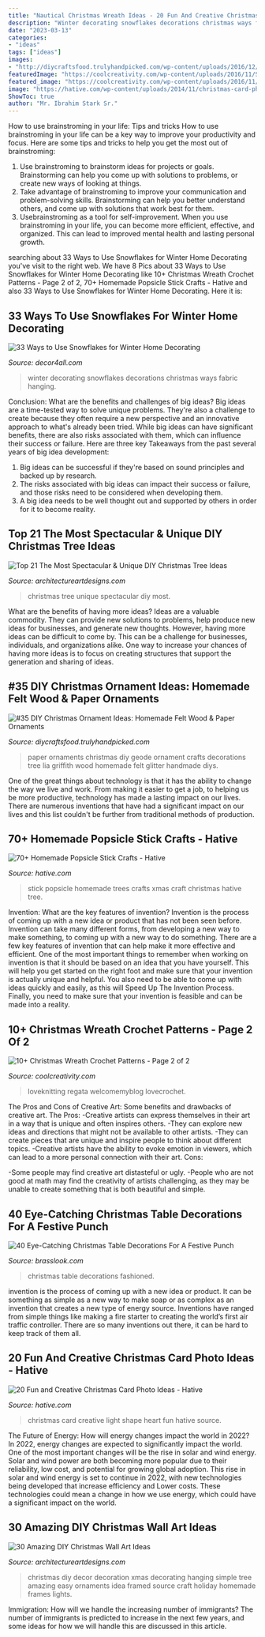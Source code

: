 ```yaml
---
title: "Nautical Christmas Wreath Ideas - 20 Fun And Creative Christmas Card Photo Ideas"
description: "Winter decorating snowflakes decorations christmas ways fabric hanging"
date: "2023-03-13"
categories:
- "ideas"
tags: ["ideas"]
images:
- "http://diycraftsfood.trulyhandpicked.com/wp-content/uploads/2016/12/DIY-paper-Geode-Christmas-Ornaments.jpg"
featuredImage: "https://coolcreativity.com/wp-content/uploads/2016/11/Santa-Wreath-Crochet-Pattern.jpg"
featured_image: "https://coolcreativity.com/wp-content/uploads/2016/11/Santa-Wreath-Crochet-Pattern.jpg"
image: "https://hative.com/wp-content/uploads/2014/11/christmas-card-photo-ideas/10-christmas-card-photo-ideas.jpg"
ShowToc: true
author: "Mr. Ibrahim Stark Sr."
---
```



How to use brainstroming in your life: Tips and tricks
How to use brainstroming in your life can be a key way to improve your productivity and focus. Here are some tips and tricks to help you get the most out of brainstroming: 
1) Use brainstroming to brainstorm ideas for projects or goals. Brainstorming can help you come up with solutions to problems, or create new ways of looking at things. 
2) Take advantage of brainstroming to improve your communication and problem-solving skills. Brainstorming can help you better understand others, and come up with solutions that work best for them. 
3) Usebrainstroming as a tool for self-improvement. When you use brainstroming in your life, you can become more efficient, effective, and organized. This can lead to improved mental health and lasting personal growth.

	

		
searching about 33 Ways to Use Snowflakes for Winter Home Decorating you've visit to the right web. We have 8 Pics about 33 Ways to Use Snowflakes for Winter Home Decorating like 10+ Christmas Wreath Crochet Patterns - Page 2 of 2, 70+ Homemade Popsicle Stick Crafts - Hative and also 33 Ways to Use Snowflakes for Winter Home Decorating. Here it is:
		
    
## 33 Ways To Use Snowflakes For Winter Home Decorating

<img loading=lazy src="https://decor4all.com/wp-content/uploads/2013/12/snowflakes-holiday-decorations-winter-decorating-ideas-12.jpg" onerror="this.onerror=null;this.src='https://tse2.mm.bing.net/th?id=OIP.iHCF8l-DMqzxLzXk5sf9AAAAAA&amp;pid=15.1';" alt="33 Ways to Use Snowflakes for Winter Home Decorating">

_Source: decor4all.com_

>winter decorating snowflakes decorations christmas ways fabric hanging. 

	

Conclusion: What are the benefits and challenges of big ideas?
Big ideas are a time-tested way to solve unique problems. They're also a challenge to create because they often require a new perspective and an innovative approach to what's already been tried. While big ideas can have significant benefits, there are also risks associated with them, which can influence their success or failure. Here are three key Takeaways from the past several years of big idea development: 
1. Big ideas can be successful if they're based on sound principles and backed up by research.
2. The risks associated with big ideas can impact their success or failure, and those risks need to be considered when developing them.
3. A big idea needs to be well thought out and supported by others in order for it to become reality.

    
## Top 21 The Most Spectacular &amp; Unique DIY Christmas Tree Ideas

<img loading=lazy src="https://www.architectureartdesigns.com/wp-content/uploads/2014/11/438.jpg" onerror="this.onerror=null;this.src='https://tse4.mm.bing.net/th?id=OIP.nIVTmeD9p8EUXAGQCbDE5QHaKv&amp;pid=15.1';" alt="Top 21 The Most Spectacular &amp; Unique DIY Christmas Tree Ideas">

_Source: architectureartdesigns.com_

>christmas tree unique spectacular diy most. 

	

What are the benefits of having more ideas?
Ideas are a valuable commodity. They can provide new solutions to problems, help produce new ideas for businesses, and generate new thoughts. However, having more ideas can be difficult to come by. This can be a challenge for businesses, individuals, and organizations alike. One way to increase your chances of having more ideas is to focus on creating structures that support the generation and sharing of ideas.

    
## #35 DIY Christmas Ornament Ideas: Homemade Felt Wood &amp; Paper Ornaments

<img loading=lazy src="http://diycraftsfood.trulyhandpicked.com/wp-content/uploads/2016/12/DIY-paper-Geode-Christmas-Ornaments.jpg" onerror="this.onerror=null;this.src='https://tse1.mm.bing.net/th?id=OIP.Zi4_d9Bvm1Yo4j0GhxDbQQHaL8&amp;pid=15.1';" alt="#35 DIY Christmas Ornament Ideas: Homemade Felt Wood &amp; Paper Ornaments">

_Source: diycraftsfood.trulyhandpicked.com_

>paper ornaments christmas diy geode ornament crafts decorations tree lia griffith wood homemade felt glitter handmade diys. 

	

One of the great things about technology is that it has the ability to change the way we live and work. From making it easier to get a job, to helping us be more productive, technology has made a lasting impact on our lives. There are numerous inventions that have had a significant impact on our lives and this list couldn't be further from traditional methods of production.

    
## 70+ Homemade Popsicle Stick Crafts - Hative

<img loading=lazy src="https://hative.com/wp-content/uploads/2014/03/popsicle-stick-crafts/32-homemade-stick-xmas-trees.jpg" onerror="this.onerror=null;this.src='https://tse3.mm.bing.net/th?id=OIP.JZRz7CxAiLv8Bw2krOikDgHaEn&amp;pid=15.1';" alt="70+ Homemade Popsicle Stick Crafts - Hative">

_Source: hative.com_

>stick popsicle homemade trees crafts xmas craft christmas hative tree. 

	

Invention: What are the key features of invention?
Invention is the process of coming up with a new idea or product that has not been seen before. Invention can take many different forms, from developing a new way to make something, to coming up with a new way to do something. There are a few key features of invention that can help make it more effective and efficient. 
One of the most important things to remember when working on invention is that it should be based on an idea that you have yourself. This will help you get started on the right foot and make sure that your invention is actually unique and helpful. You also need to be able to come up with ideas quickly and easily, as this will Speed Up The Invention Process. Finally, you need to make sure that your invention is feasible and can be made into a reality.

    
## 10+ Christmas Wreath Crochet Patterns - Page 2 Of 2

<img loading=lazy src="https://coolcreativity.com/wp-content/uploads/2016/11/Santa-Wreath-Crochet-Pattern.jpg" onerror="this.onerror=null;this.src='https://tse1.mm.bing.net/th?id=OIP.s5osGj7qN969AC-7A7pDdAHaFi&amp;pid=15.1';" alt="10+ Christmas Wreath Crochet Patterns - Page 2 of 2">

_Source: coolcreativity.com_

>loveknitting regata welcomemyblog lovecrochet. 

	

The Pros and Cons of Creative Art: Some benefits and drawbacks of creative art.
The Pros: 
-Creative artists can express themselves in their art in a way that is unique and often inspires others. 
-They can explore new ideas and directions that might not be available to other artists. 
-They can create pieces that are unique and inspire people to think about different topics. 
-Creative artists have the ability to evoke emotion in viewers, which can lead to a more personal connection with their art. 
Cons:


-Some people may find creative art distasteful or ugly. 
-People who are not good at math may find the creativity of artists challenging, as they may be unable to create something that is both beautiful and simple.

    
## 40 Eye-Catching Christmas Table Decorations For A Festive Punch

<img loading=lazy src="https://www.brasslook.com/wp-content/uploads/2017/11/Old-fashioned-Christmas-table-decorations.jpg" onerror="this.onerror=null;this.src='https://tse1.mm.bing.net/th?id=OIP.36mVaFcErNeSAo8hRV1C-wHaLO&amp;pid=15.1';" alt="40 Eye-Catching Christmas Table Decorations For A Festive Punch">

_Source: brasslook.com_

>christmas table decorations fashioned. 

	

invention is the process of coming up with a new idea or product. It can be something as simple as a new way to make soap or as complex as an invention that creates a new type of energy source. Inventions have ranged from simple things like making a fire starter to creating the world’s first air traffic controller. There are so many inventions out there, it can be hard to keep track of them all.

    
## 20 Fun And Creative Christmas Card Photo Ideas - Hative

<img loading=lazy src="https://hative.com/wp-content/uploads/2014/11/christmas-card-photo-ideas/10-christmas-card-photo-ideas.jpg" onerror="this.onerror=null;this.src='https://tse1.mm.bing.net/th?id=OIP.lrGcUd82HHl1LqoM43eIfQHaLH&amp;pid=15.1';" alt="20 Fun and Creative Christmas Card Photo Ideas - Hative">

_Source: hative.com_

>christmas card creative light shape heart fun hative source. 

	

The Future of Energy: How will energy changes impact the world in 2022?
In 2022, energy changes are expected to significantly impact the world. One of the most important changes will be the rise in solar and wind energy. Solar and wind power are both becoming more popular due to their reliability, low cost, and potential for growing global adoption. This rise in solar and wind energy is set to continue in 2022, with new technologies being developed that increase efficiency and Lower costs. These technologies could mean a change in how we use energy, which could have a significant impact on the world.

    
## 30 Amazing DIY Christmas Wall Art Ideas

<img loading=lazy src="http://www.architectureartdesigns.com/wp-content/uploads/2013/12/29.jpeg" onerror="this.onerror=null;this.src='https://tse2.mm.bing.net/th?id=OIP.YjR8FNQubtJtIY_VyUaCaQHaJ3&amp;pid=15.1';" alt="30 Amazing DIY Christmas Wall Art Ideas">

_Source: architectureartdesigns.com_

>christmas diy decor decoration xmas decorating hanging simple tree amazing easy ornaments idea framed source craft holiday homemade frames lights. 

	

Immigration: How will we handle the increasing number of immigrants?
The number of immigrants is predicted to increase in the next few years, and some ideas for how we will handle this are discussed in this article.

